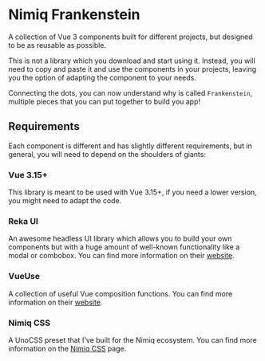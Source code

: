 # Nimiq Frankenstein

A collection of Vue 3 components built for different projects, but designed to be as reusable as possible.

<div class="i-nimiq:fire" />

This is not a library which you download and start using it. Instead, you will need to copy and paste it and use the components in your projects, leaving you the option of adapting the component to your needs.

Connecting the dots, you can now understand why is called `Frankenstein`, multiple pieces that you can put together to build you app!

## Requirements

Each component is different and has slightly different requirements, but in general, you will need to depend on the shoulders of giants:

### Vue 3.15+

This library is meant to be used with Vue 3.15+, if you need a lower version, you might need to adapt the code.

### Reka UI

An awesome headless UI library which allows you to build your own components but with a huge amount of well-known functionality like a modal or combobox. You can find more information on their [website](https://reka-ui.com).

### VueUse

A collection of useful Vue composition functions. You can find more information on their [website](https://vueuse.org).

### Nimiq CSS

A UnoCSS preset that I've built for the Nimiq ecosystem. You can find more information on the [Nimiq CSS](/nimiq-css) page.
